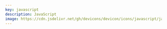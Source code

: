 ```yaml
---
key: javascript
description: JavaScript
image: https://cdn.jsdelivr.net/gh/devicons/devicon/icons/javascript/javascript-original.svg
---
```

